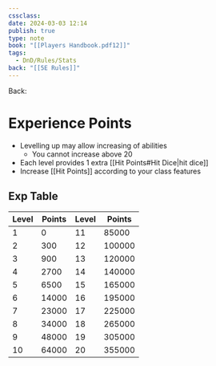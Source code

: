 ```yaml
---
cssclass: 
date: 2024-03-03 12:14
publish: true
type: note
book: "[[Players Handbook.pdf12]]"
tags:
  - DnD/Rules/Stats
back: "[[5E Rules]]"
---
```

Back: 
# Experience Points
- Levelling up may allow increasing of abilities
	- You cannot increase above 20
- Each level provides 1 extra [[Hit Points#Hit Dice|hit dice]]
- Increase [[Hit Points]] according to your class features

## Exp Table

| Level | Points | Level | Points |
| ----- | ------ | ----- | ------ |
| 1     | 0      | 11    | 85000  |
| 2     | 300    | 12    | 100000 |
| 3     | 900    | 13    | 120000 |
| 4     | 2700   | 14    | 140000 |
| 5     | 6500   | 15    | 165000 |
| 6     | 14000  | 16    | 195000 |
| 7     | 23000  | 17    | 225000 |
| 8     | 34000  | 18    | 265000 |
| 9     | 48000  | 19    | 305000 |
| 10    | 64000  | 20    | 355000 |

